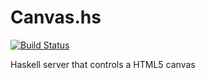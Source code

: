 Canvas.hs
=========

[![Build Status](https://travis-ci.org/CanvasHS/Canvas.hs.png?branch=master)](https://travis-ci.org/CanvasHS/Canvas.hs)

Haskell server that controls a HTML5 canvas
